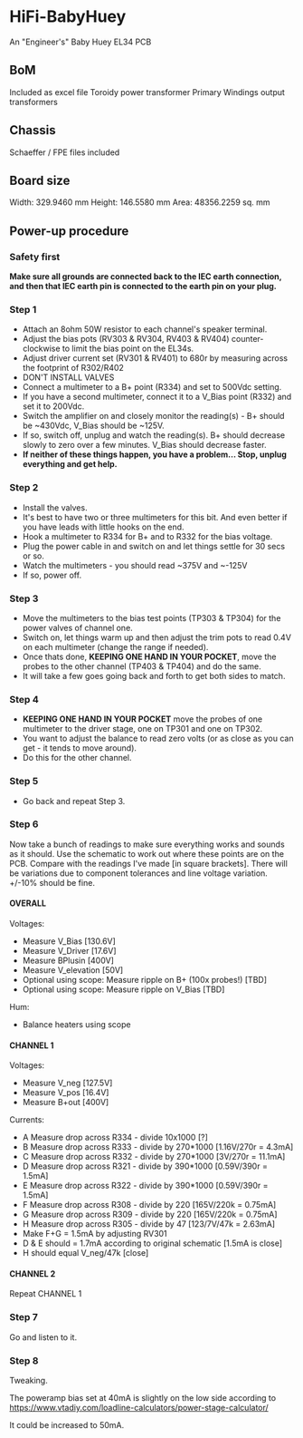 # HiFi-BabyHuey
An "Engineer's" Baby Huey EL34 PCB

## BoM
Included as excel file
Toroidy power transformer
Primary Windings output transformers

## Chassis
Schaeffer / FPE files included

## Board size
Width:	329.9460 mm 
Height:	146.5580 mm 
Area:	48356.2259 sq. mm

## Power-up procedure
### Safety first
**Make sure all grounds are connected back to the IEC earth connection, and then that IEC earth pin is connected to the earth pin on your plug.**

### Step 1

- Attach an 8ohm 50W resistor to each channel's speaker terminal.
- Adjust the bias pots (RV303 & RV304, RV403 & RV404) counter-clockwise to limit the bias point on the EL34s.
- Adjust driver current set (RV301 & RV401) to 680r by measuring across the footprint of R302/R402
- DON'T INSTALL VALVES
- Connect a multimeter to a B+ point (R334) and set to 500Vdc setting.
- If you have a second multimeter, connect it to a V_Bias point (R332) and set it to 200Vdc.
- Switch the amplifier on and closely monitor the reading(s) - B+ should be ~430Vdc, V_Bias should be ~125V.
- If so, switch off, unplug and watch the reading(s). B+ should decrease slowly to zero over a few minutes. V_Bias should decrease faster.
- **If neither of these things happen, you have a problem... Stop, unplug everything and get help.**

### Step 2

- Install the valves.
- It's best to have two or three multimeters for this bit. And even better if you have leads with little hooks on the end.
- Hook a multimeter to R334 for B+ and to R332 for the bias voltage.
- Plug the power cable in and switch on and let things settle for 30 secs or so.
- Watch the multimeters - you should read ~375V and ~-125V
- If so, power off.

### Step 3

- Move the multimeters to the bias test points (TP303 & TP304) for the power valves of channel one.
- Switch on, let things warm up and then adjust the trim pots to read 0.4V on each multimeter (change the range if needed).
- Once thats done, **KEEPING ONE HAND IN YOUR POCKET**, move the probes to the other channel (TP403 & TP404) and do the same.
- It will take a few goes going back and forth to get both sides to match.

### Step 4

- **KEEPING ONE HAND IN YOUR POCKET** move the probes of one multimeter to the driver stage, one on TP301 and one on TP302.
- You want to adjust the balance to read zero volts (or as close as you can get - it tends to move around).
- Do this for the other channel.

### Step 5

- Go back and repeat Step 3.

### Step 6

Now take a bunch of readings to make sure everything works and sounds as it should. Use the schematic to work out where these points are on the PCB. Compare with the readings I've made [in square brackets]. There will be variations due to component tolerances and line voltage variation. +/-10% should be fine. 

#### OVERALL

Voltages:

- Measure V_Bias [130.6V]
- Measure V_Driver [17.6V]
- Measure BPlusin [400V]
- Measure V_elevation [50V]
- Optional using scope: Measure ripple on B+ (100x probes!) [TBD]
- Optional using scope: Measure ripple on V_Bias [TBD]

Hum:

- Balance heaters using scope

#### CHANNEL 1

Voltages:

- Measure V_neg [127.5V]
- Measure V_pos [16.4V]
- Measure B+out [400V]

Currents:

- A Measure drop across R334 - divide 10x1000 [?]
- B Measure drop across R333 - divide by 270*1000 [1.16V/270r = 4.3mA]
- C Measure drop across R332 - divide by 270*1000 [3V/270r = 11.1mA]
- D Measure drop across R321 - divide by 390*1000 [0.59V/390r = 1.5mA]
- E Measure drop across R322 - divide by 390*1000 [0.59V/390r = 1.5mA]
- F Measure drop across R308 - divide by 220 [165V/220k = 0.75mA]
- G Measure drop across R309 - divide by 220 [165V/220k = 0.75mA]
- H Measure drop across R305 - divide by 47 [123/7V/47k = 2.63mA]
- Make F+G = 1.5mA by adjusting RV301
- D & E should = 1.7mA according to original schematic [1.5mA is close]
- H should equal V_neg/47k [close]

#### CHANNEL 2

Repeat CHANNEL 1

### Step 7

Go and listen to it.

### Step 8

Tweaking.

The poweramp bias set at 40mA is slightly on the low side according to https://www.vtadiy.com/loadline-calculators/power-stage-calculator/

It could be increased to 50mA.